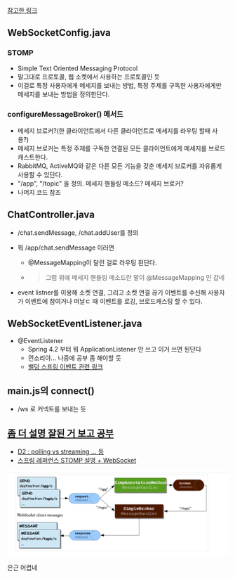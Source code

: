 [참고한 링크](https://ratseno.tistory.com/71)

## WebSocketConfig.java

### STOMP

- Simple Text Oriented Messaging Protocol
- 말그대로 프로토콜, 웹 소켓에서 사용하는 프로토콜인 듯
- 이걸로 특정 사용자에게 메세지를 보내는 방법, 특정 주제를 구독한 사용자에게만 메세지를 보내는 방법을 정의한단다.

### configureMessageBroker() 메서드

- 메세지 브로커?(한 클라이언트에서 다른 클라이언트로 메세지를 라우팅 할때 사용?)
- 메세지 브로커는 특정 주제를 구독한 연결된 모든 클라이언트에게 메세지를 브로드캐스트한다.
- RabbitMQ, ActiveMQ와 같은 다른 모든 기능을 갖춘 메세지 브로커를 자유롭게 사용할 수 있단다.
- "/app", "/topic" 을 정의. 메세지 핸들링 메소드? 메세지 브로커?
- 나머지 코드 참조

## ChatController.java

- /chat.sendMessage, /chat.addUser를 정의
- 뭐 /app/chat.sendMessage 이러면 
    - @MessageMapping이 달린 걸로 라우팅 된단다.
    - > 그럼 위에 메세지 핸들링 메소드란 말이 @MessageMapping 인 갑네

- event listner를 이용해 소켓 연결, 그리고 소켓 연결 끊기 이벤트를 수신해
사용자가 이벤트에 참여거나 떠날ㄷ 때 이벤트를 로깅, 브로드캐스팅 할 수 있다.

## WebSocketEventListener.java

- @EventListener
  - Spring 4.2 부터 뭐 ApplicationListener 안 쓰고 이거 쓰면 된단다
  - 먼소리야... 나중에 공부 좀 해야할 듯
  - [밸덩 스프링 이벤트 관련 링크](https://www.baeldung.com/spring-events)


## main.js의 connect()

- /ws 로 커넥트를 보내는 듯


## [좀 더 설명 잘된 거 보고 공부](https://supawer0728.github.io/2018/03/30/spring-websocket/)

- [D2 : polling vs streaming ... 등](https://d2.naver.com/helloworld/1052)
- [스프링 레퍼런스 STOMP 설명 + WebSocket](https://docs.spring.io/spring/docs/5.0.4.RELEASE/spring-framework-reference/web.html#websocket-stomp-message-flow)

![](.README_images/websocket_img.png)

은근 어렵네